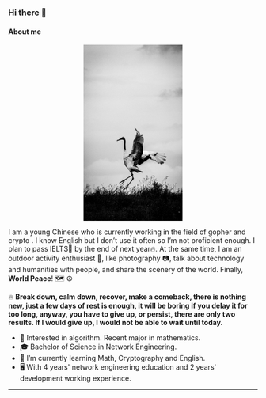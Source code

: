### Hi there 👋

#### About me

<p align="center">
  <img align="center" src="graphs/crane.jpeg" width="200.4" height="356.3" >
</p>

I am a young Chinese who is currently working in the field of gopher and crypto  . I know English but I don’t use it often so I’m not proficient enough. I plan to pass IELTS📝 by the end of next year🔥. At the same time, I am an outdoor activity enthusiast 🧗, like photography 📷, talk about technology and humanities with people, and share the scenery of the world. Finally, **World Peace**! 🗺 ☮

🔥 **Break down, calm down, recover, make a comeback, there is nothing new, just a few days of rest is enough, it will be boring if you delay it for too long, anyway, you have to give up, or persist, there are only two results. If I would give up, I would not be able to wait until today.**

- 🔭 Interested in algorithm. Recent major in mathematics.
- 🎓 Bachelor of Science in Network Engineering.
- 🌱 I’m currently learning Math, Cryptography and English.
- 🖥 With 4 years' network engineering education and 2 years' development working experience.

---
